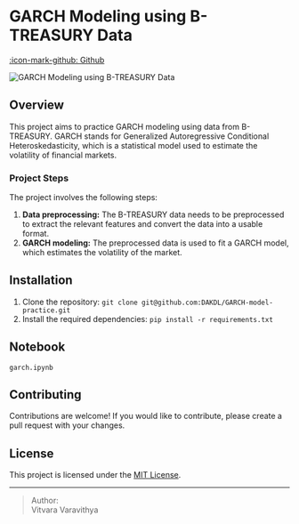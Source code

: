 # GARCH Modeling using B-TREASURY Data

[:icon-mark-github: Github](https://github.com/DAKDL/GARCH-model-practice)

![GARCH Modeling using B-TREASURY Data](https://user-images.githubusercontent.com/69972884/231636534-17ae497d-24ea-4693-97b3-06bc36e152ec.jpg)

## Overview

This project aims to practice GARCH modeling using data from B-TREASURY. GARCH stands for Generalized Autoregressive Conditional Heteroskedasticity, which is a statistical model used to estimate the volatility of financial markets.

### Project Steps

The project involves the following steps:

1. **Data preprocessing:** The B-TREASURY data needs to be preprocessed to extract the relevant features and convert the data into a usable format.
2. **GARCH modeling:** The preprocessed data is used to fit a GARCH model, which estimates the volatility of the market.


## Installation

1. Clone the repository: `git clone git@github.com:DAKDL/GARCH-model-practice.git`
2. Install the required dependencies: `pip install -r requirements.txt`

## Notebook
`garch.ipynb`

## Contributing

Contributions are welcome! If you would like to contribute, please create a pull request with your changes.

## License

This project is licensed under the [MIT License](LICENSE.md).
<hr/>

> Author: <br/>
> Vitvara Varavithya